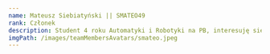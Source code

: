 ```yaml
---
name: Mateusz Siebiatyński || SMATEO49
rank: Członek
description: Student 4 roku Automatyki i Robotyki na PB, interesuję się lotnictwem i techniką wojskową w wolnym czasie poznaję tajniki kodzenia
imgPath: /images/teamMembersAvatars/smateo.jpeg
---
```

